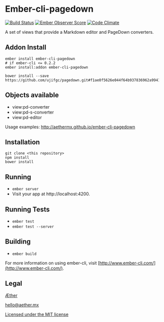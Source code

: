 # Ember-cli-pagedown

[![Build Status](https://travis-ci.org/aethermx/ember-cli-pagedown.svg?branch=master)](https://travis-ci.org/aethermx/ember-cli-pagedown) [![Ember Observer Score](http://emberobserver.com/badges/ember-cli-pagedown.svg)](http://emberobserver.com/addons/ember-cli-pagedown)
[![Code Climate](https://codeclimate.com/github/aethermx/ember-cli-pagedown/badges/gpa.svg)](https://codeclimate.com/github/aethermx/ember-cli-pagedown)

A set of views that provide a Markdown editor and PageDown converters.

## Addon Install

    ember install ember-cli-pagedown
    # if ember-cli <= 0.2.2
    ember install:addon ember-cli-pagedown
    
    bower install --save https://github.com/ujifgc/pagedown.git#f1ae0f5626e044f64b937836962a9941c60c7596 

## Objects available

* view:pd-converter
* view:pd-s-converter
* view:pd-editor

Usage examples: http://aethermx.github.io/ember-cli-pagedown

## Installation

    git clone <this repository>
    npm install
    bower install

## Running

* `ember server`
* Visit your app at http://localhost:4200.

## Running Tests

* `ember test`
* `ember test --server`

## Building

* `ember build`

For more information on using ember-cli, visit [http://www.ember-cli.com/](http://www.ember-cli.com/).

## Legal

[Æther](http://aether.mx/)

hello@aether.mx

[Licensed under the MIT license](http://opensource.org/licenses/mit-license.php)
